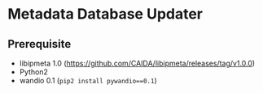 # Metadata Database Updater

## Prerequisite

- libipmeta 1.0 (https://github.com/CAIDA/libipmeta/releases/tag/v1.0.0)
- Python2
- wandio 0.1 (`pip2 install pywandio==0.1`)